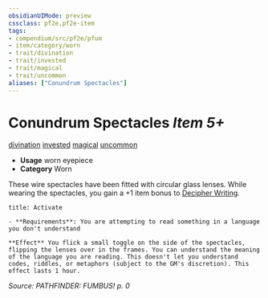 ```yaml
---
obsidianUIMode: preview
cssclass: pf2e,pf2e-item
tags:
- compendium/src/pf2e/pfum
- item/category/worn
- trait/divination
- trait/invested
- trait/magical
- trait/uncommon
aliases: ["Conundrum Spectacles"]
---
```

# Conundrum Spectacles *Item 5+*  
[divination](../../../rules/traits/divination.md)  [invested](../../../rules/traits/invested.md)  [magical](../../../rules/traits/magical.md)  [uncommon](../../../rules/traits/uncommon.md)  

- **Usage** worn eyepiece
- **Category** Worn

These wire spectacles have been fitted with circular glass lenses. While wearing the spectacles, you gain a +1 item bonus to [Decipher Writing](../../../rules/actions/decipher-writing.md).

```ad-embed-ability
title: Activate

- **Requirements**: You are attempting to read something in a language you don't understand

**Effect** You flick a small toggle on the side of the spectacles, flipping the lenses over in the frames. You can understand the meaning of the language you are reading. This doesn't let you understand codes, riddles, or metaphors (subject to the GM's discretion). This effect lasts 1 hour.
```

*Source: PATHFINDER: FUMBUS! p. 0*